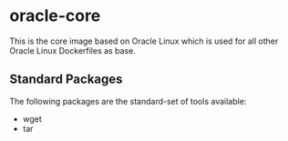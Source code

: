# oracle-core

This is the core image based on Oracle Linux which is used for all other Oracle Linux Dockerfiles as base.

## Standard Packages

The following packages are the standard-set of tools available:

* wget
* tar